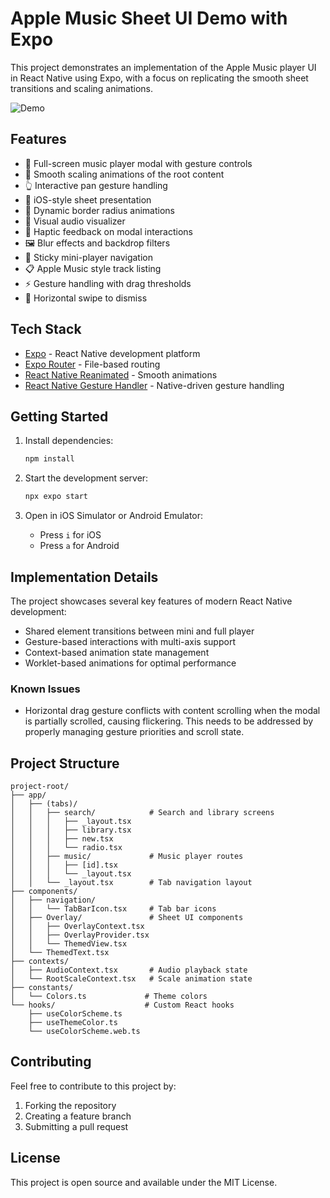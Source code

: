 # Apple Music Sheet UI Demo with Expo

This project demonstrates an implementation of the Apple Music player UI in React Native using Expo, with a focus on replicating the smooth sheet transitions and scaling animations.

![Demo](assets/gifs/demo1.gif)

## Features

- 🎵 Full-screen music player modal with gesture controls
- 🔄 Smooth scaling animations of the root content
- 👆 Interactive pan gesture handling
- 📱 iOS-style sheet presentation
- 🎨 Dynamic border radius animations
- 🌟 Visual audio visualizer
- 💫 Haptic feedback on modal interactions
- 🖼️ Blur effects and backdrop filters
- 📱 Sticky mini-player navigation
- 📋 Apple Music style track listing
- ⚡ Gesture handling with drag thresholds
- 🔄 Horizontal swipe to dismiss

## Tech Stack

- [Expo](https://expo.dev) - React Native development platform
- [Expo Router](https://docs.expo.dev/router/introduction) - File-based routing
- [React Native Reanimated](https://docs.swmansion.com/react-native-reanimated/) - Smooth animations
- [React Native Gesture Handler](https://docs.swmansion.com/react-native-gesture-handler/) - Native-driven gesture handling

## Getting Started

1. Install dependencies:

   ```bash
   npm install
   ```

2. Start the development server:

   ```bash
   npx expo start
   ```

3. Open in iOS Simulator or Android Emulator:
   - Press `i` for iOS
   - Press `a` for Android

## Implementation Details

The project showcases several key features of modern React Native development:

- Shared element transitions between mini and full player
- Gesture-based interactions with multi-axis support
- Context-based animation state management
- Worklet-based animations for optimal performance

### Known Issues

- Horizontal drag gesture conflicts with content scrolling when the modal is partially scrolled, causing flickering. This needs to be addressed by properly managing gesture priorities and scroll state.

## Project Structure

```
project-root/
├── app/
│   ├── (tabs)/
│   │   ├── search/            # Search and library screens
│   │   │   ├── _layout.tsx
│   │   │   ├── library.tsx
│   │   │   ├── new.tsx
│   │   │   └── radio.tsx
│   │   ├── music/             # Music player routes
│   │   │   ├── [id].tsx
│   │   │   └── _layout.tsx
│   │   └── _layout.tsx        # Tab navigation layout
├── components/
│   ├── navigation/
│   │   └── TabBarIcon.tsx     # Tab bar icons
│   ├── Overlay/               # Sheet UI components
│   │   ├── OverlayContext.tsx
│   │   ├── OverlayProvider.tsx
│   │   └── ThemedView.tsx
│   └── ThemedText.tsx
├── contexts/
│   ├── AudioContext.tsx       # Audio playback state
│   └── RootScaleContext.tsx   # Scale animation state
├── constants/
│   └── Colors.ts             # Theme colors
└── hooks/                    # Custom React hooks
    ├── useColorScheme.ts
    ├── useThemeColor.ts
    └── useColorScheme.web.ts
```

## Contributing

Feel free to contribute to this project by:

1. Forking the repository
2. Creating a feature branch
3. Submitting a pull request

## License

This project is open source and available under the MIT License.
